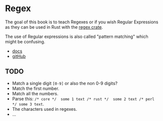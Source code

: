 # Regex

The goal of this book is to teach Regexes or if you wish Regular Expressions as they can be used in Rust with the [regex crate](https://crates.io/crates/regex).

The use of Regular expressions is also called "pattern matching" which might be confusing.

* [docs](https://docs.rs/regex/latest/regex/)
* [gitHub](https://github.com/rust-lang/regex)

## TODO

* Match a single digit `[0-9]` or also the non 0-9 digits?
* Match the first number.
* Match all the numbers.
* Parse this: `/* core */  some 1 text /* rust */  some 2 text /* perl */ some 3 text`.
* The characters used in regexes.
* ...


